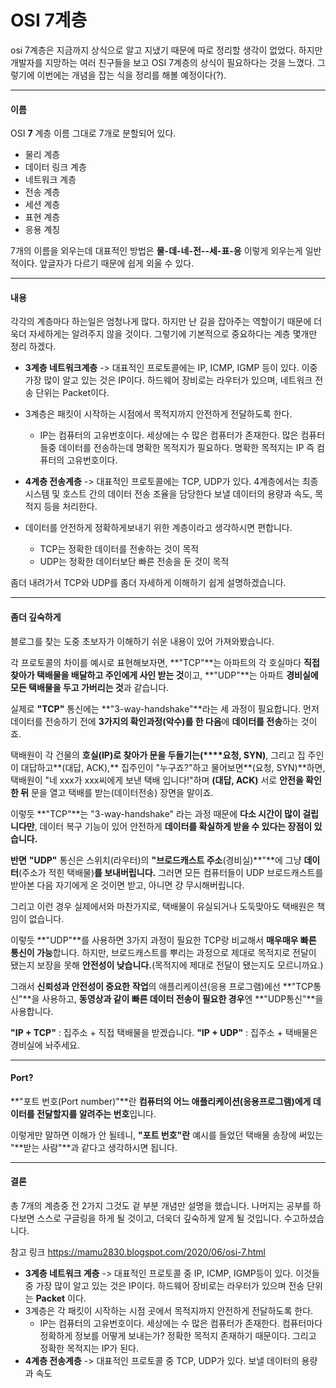 # OSI 7계층

osi 7계층은 지금까지 상식으로 알고 지냈기 때문에 따로 정리할 생각이 없었다. 하지만 개발자를 지망하는 여러 친구들을 보고 OSI 7계층의 상식이 필요하다는 것을 느꼈다. 그렇기에 이번에는 개념을 잡는 식을 정리를 해볼 예정이다(?).

___

#### 이름

OSI __7__ 계층 이름 그대로 7개로 분할되어 있다. 

- 물리 계층
- 데이터 링크 계층
- 네트워크 계층
- 전송 계층
- 세션 계층
- 표현 계층
- 응용 계칭

7개의 이름을 외우는데 대표적인 방법은 __물-데-네-전--세-표-응__ 이렇게 외우는게 일반적이다. 앞글자가 다르기 때문에 쉽게 외울 수 있다.

___

#### 내용

각각의 계층마다 하는일은 엄청나게 많다. 하지만 난 길을 잡아주는 역할이기 때문에 더욱더 자세하게는 알려주지 않을 것이다. 그렇기에 기본적으로 중요하다는 계층 몇개만 정리 하겠다.



- __3계층 네트워크계층__   -> 대표적인 프로토콜에는 IP, ICMP, IGMP 등이 있다. 이중 가장 많이 알고 있는 것은 IP이다. 하드웨어 장비로는 라우터가 있으며, 네트워크 전송 단위는 Packet이다.
- 3계층은 패킷이 시작하는 시점에서 목적지까지 안전하게 전달하도록 한다.
  - IP는 컴퓨터의 고유번호이다. 세상에는 수 많은 컴퓨터가 존재한다. 많은 컴퓨터들중 데이터를 전송하는데 명확한 목적지가 필요하다. 명확한 목적지는 IP 즉 컴퓨터의 고유번호이다.



- __4계층 전송계층__  ->  대표적인 프로토콜에는 TCP, UDP가 있다. 4계층에서는 최종 시스템 및 호스트 간의 데이터 전송 조율을 담당한다 보낼 데이터의 용량과 속도, 목적지 등을 처리한다. 
- 데이터를 안전하게 정확하게보내기 위한 계층이라고 생각하시면 편합니다.
  - TCP는 정확한 데이터를 전솧하는 것이 목적
  - UDP는 정확한 데이터보단 빠른 전송을 둔 것이 목적

좀더 내려가서 TCP와 UDP를 좀더 자세하게 이해하기 쉽게 설명하겠습니다.

___

#### 좀더 깊숙하게

블로그를 찾는 도중 초보자가 이해하기 쉬운 내용이 있어 가져와봤습니다.

각 프로토콜의 차이를 예시로 표현해보자면, **"TCP"**는 아파트의 각 호실마다 **직접 찾아가 택배물을 배달하고 주인에게 사인 받는 것**이고, **"UDP"**는 아파트 **경비실에 모든 택배물을 두고 가버리는 것**과 같습니다.

실제로 **"TCP"** 통신에는 **"3-way-handshake"**라는 세 과정이 필요합니다.
먼저 데이터를 전송하기 전에 **3가지의 확인과정(악수)를 한 다음**에 **데이터를 전송**하는 것이죠. 

택배원이 각 건물의 **호실(IP)**로 찾아가 문을 두들기는**(****요청, SYN)**, 그리고 집 주인이 대답하고**(대답, ACK),** 집주인이 "누구죠?"하고 물어보면**(요청, SYN)**하면, 택배원이 "네 xxx가 xxx씨에게 보낸 택배 입니다!"하며 **(대답, ACK)** 서로 **안전을 확인한 뒤** 문을 열고 택배를 받는(데이터전송) 장면을 말이죠.

이렇듯 **"TCP"**는 "3-way-handshake" 라는 과정 때문에 **다소 시간이 많이 걸립니다만**, 데이터 복구 기능이 있어 안전하게 **데이터를 확실하게 받을 수 있다는 장점이 있습니다.**



**반면** **"UDP"** 통신은 스위치(라우터)의 **"브로드캐스트 주소**(경비실)**"**에 그냥 **데이터**(주소가 적힌 택배물)**를 보내버립니다.** 그러면 모든 컴퓨터들이 UDP 브로드캐스트를 받아본 다음 자기에게 온 것이면 받고, 아니면 걍 무시해버립니다.

그리고 이런 경우 실제에서와 마찬가지로, 택배물이 유실되거나 도둑맞아도 택배원은 책임이 없습니다. 

이렇듯 **"UDP"**를 사용하면 3가지 과정이 필요한 TCP랑 비교해서 **매우매우 빠른 통신이 가능**합니다. 하지만, 브로드캐스트를 뿌리는 과정으로 제대로 목적지로 전달이 됐는지 보장을 못해 **안전성이 낮습니다.**(목적지에 제대로 전달이 됐는지도 모르니까요.)

그래서 **신뢰성과 안전성이 중요한** **작업**의 애플리케이션(응용 프로그램)에선 **"TCP통신"**을 사용하고, **동영상과 같이 빠른 데이터 전송이 필요한 경우**엔 **"UDP통신"**을 사용합니다.



**"IP + TCP"** : 집주소 + 직접 택배물을 받겠습니다.
**"IP + UDP"** : 집주소 + 택배물은 경비실에 놔주세요.

___



#### Port?

**"포트 번호(Port number)"**란 **컴퓨터의 어느 애플리케이션(응용프로그램)에게 데이터를 전달할지를 알려주는 번호**입니다.

이렇게만 말하면 이해가 안 될테니, **"포트 번호"란** 예시를 들었던 택배물 송장에 써있는 "**받는 사람"**과 같다고 생각하시면 됩니다.

___

#### 결론

총 7개의 계층중 전 2가지 그것도 겉 부분 개념만 설명을 했습니다. 나머지는 공부를 하다보면 스스로 구글링을 하게 될 것이고, 더욱더 깊숙하게 알게 될 것입니다. 수고하셨습니다.

참고 링크 https://mamu2830.blogspot.com/2020/06/osi-7.html



- __3계층 네트워크 계층__  -> 대표적인 프로토콜 중 IP, ICMP, IGMP등이 있다. 이것들중 가장 많이 알고 있는 것은 IP이다.  하드웨어 장비로는 라우터가 있으며 전송 단위는 __Packet__ 이다.
- 3계층은 각 패킷이 시작하는 시점 곳에서 목적지까지 안전하게 전달하도록 한다.
  - IP는 컴퓨터의 고유번호이다. 세상에는 수 많은 컴퓨터가 존재한다. 컴퓨터마다 정확하게 정보를 어떻게 보내는가? 정확한 목적지 존재하기 때문이다. 그리고 정확한 목적지는 IP가 된다.
- __4계층 전송계층__ -> 대표적인 프로토콜 중 TCP, UDP가 있다. 보낼 데이터의 용량과 속도

